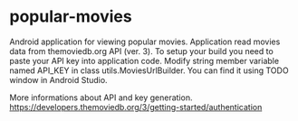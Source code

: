 # popular-movies

Android application for viewing popular movies. Application read movies data from themoviedb.org API (ver. 3).
To setup your build you need to paste your API key into application code. Modify string member variable named API_KEY in class utils.MoviesUrlBuilder. You can find it using TODO window in Android Studio.

More informations about API and key generation.
https://developers.themoviedb.org/3/getting-started/authentication

